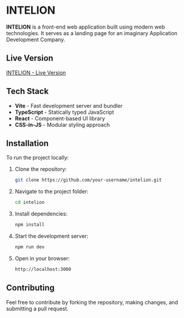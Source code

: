 
# INTELION

**INTELION** is a front-end web application built using modern web technologies. It serves as a landing page for an imaginary Application Development Company.

## Live Version
[INTELION - Live Version](https://intelion-three.vercel.app/)


## Tech Stack
- **Vite** - Fast development server and bundler
- **TypeScript** - Statically typed JavaScript
- **React** - Component-based UI library
- **CSS-in-JS** - Modular styling approach

## Installation
To run the project locally:

1. Clone the repository:
   ```bash
   git clone https://github.com/your-username/intelion.git
   ```

2. Navigate to the project folder:
   ```bash
   cd intelion
   ```

3. Install dependencies:
   ```bash
   npm install
   ```

4. Start the development server:
   ```bash
   npm run dev
   ```

5. Open in your browser:
   ```bash
   http://localhost:3000
   ```

## Contributing
Feel free to contribute by forking the repository, making changes, and submitting a pull request.


